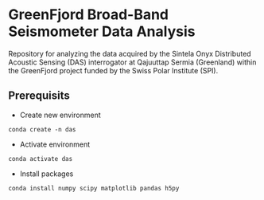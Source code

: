 # GreenFjord Broad-Band Seismometer Data Analysis
Repository for analyzing the data acquired by the Sintela Onyx Distributed Acoustic Sensing (DAS) interrogator at Qajuuttap Sermia (Greenland) within the GreenFjord project funded by the Swiss Polar Institute (SPI).

## Prerequisits

* Create new environment

```
conda create -n das
```

* Activate environment
```
conda activate das
```

* Install packages

```
conda install numpy scipy matplotlib pandas h5py
```